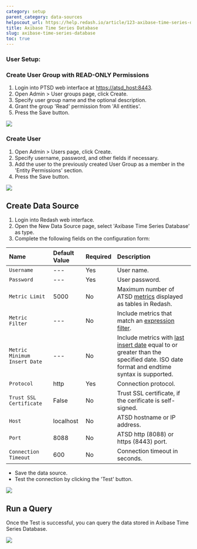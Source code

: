 ```yaml
---
category: setup
parent_category: data-sources
helpscout_url: https://help.redash.io/article/123-axibase-time-series-database
title: Axibase Time Series Database
slug: axibase-time-series-database
toc: true
---
```

### User Setup:

### Create User Group with READ-ONLY Permissions

1. Login into PTSD web interface at [https://atsd_host:8443](https://atsd_host:8443/). 
2. Open Admin > User groups page, click Create. 
3. Specify user group name and the optional description. 
4. Grant the group 'Read' permission from 'All entities'. 
5. Press the Save button.

![](https://redash.io/help/assets/atsd_user_group.png)

### Create User

1. Open Admin > Users page, click Create. 
2. Specify username, password, and other fields if necessary. 
3. Add the user to the previously created User Group as a member in the 'Entity Permissions' section. 
4. Press the Save button.

![](https://redash.io/help/assets/atsd_user.png)

## Create Data Source

1. Login into Redash web interface. 
2. Open the New Data Source page, select 'Axibase Time Series Database' as type. 
3. Complete the following fields on the configuration form:

| **Name** | **Default Value** | **Required** | **Description** |
|:---|:---|:---|:---|
| `Username` | --- | Yes | User name. |
| `Password` | --- | Yes | User password. |
| `Metric Limit` | 5000 | No | Maximum number of ATSD [metrics](https://github.com/axibase/atsd-docs/blob/master/api/meta/metric/list.md#query-parameters) displayed as tables in Redash.|
| `Metric Filter` | --- | No | Include metrics that match an [expression filter](https://github.com/axibase/atsd-docs/blob/master/api/meta/metric/list.md#query-parameters). |
| `Metric Minimum Insert Date` | --- | No | Include metrics with [last insert date](https://github.com/axibase/atsd-docs/blob/master/api/meta/metric/list.md#query-parameters) equal to or greater than the specified date. ISO date format and endtime syntax is supported.|
| `Protocol` | http | Yes | Connection protocol. |
| `Trust SSL Certificate ` | False | No |  Trust SSL certificate, if the cerificate is self-signed. |
| `Host` | localhost | No | ATSD hostname or IP address.|
| `Port` | 8088 | No | ATSD http (8088) or https (8443) port.|
| `Connection Timeout` | 600 | No | Connection timeout in seconds. |
  
  * Save the data source.
  * Test the connection by clicking the 'Test' button.

![](https://redash.io/help/assets/atsd_datasource.png)

## Run a Query

Once the Test is successful, you can query the data stored in Axibase Time
Series Database.

![](https://redash.io/help/assets/atsd_query.jpg)
